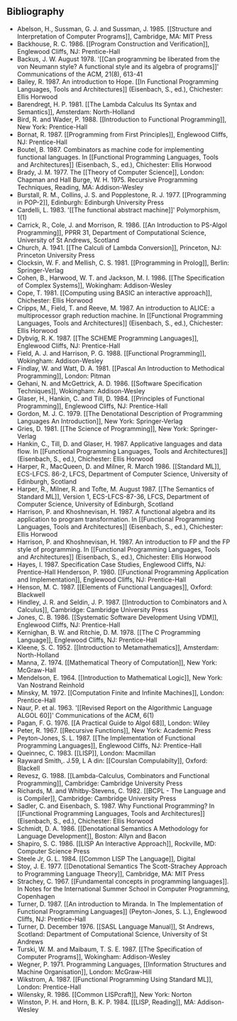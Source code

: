 ## Bibliography

- Abelson, H., Sussman, G. J. and Sussman, J. 1985. [[Structure and Interpretation of Computer Programs]], Cambridge, MA: MIT Press
- Backhouse, R. C. 1986. [[Program Construction and Verification]], Englewood Cliffs, NJ: Prentice-Hall
- Backus, J. W. August 1978. '[[Can programming be liberated from the von Neumann style? A functional style and its algebra of programs]]' Communications of the ACM, 21(8), 613-41
- Bailey, R. 1987. An introduction to Hope. [[In Functional Programming Languages, Tools and Architectures]] (Eisenbach, S., ed.), Chichester: Ellis Horwood
- Barendregt, H. P. 1981. [[The Lambda Calculus Its Syntax and Semantics]], Amsterdam: North-Holland
- Bird, R. and Wader, P. 1988. [[Introduction to Functional Programming]], New York: Prentice-Hall
- Bornat, R. 1987. [[Programming from First Principles]], Englewood Cliffs, NJ: Prentice-Hall
- Boutel, B. 1987. Combinators as machine code for implementing functional languages. In [[Functional Programming Languages, Tools and Architectures]] (Eisenbach, S., ed.), Chichester: Ellis Horwood
- Brady, J. M. 1977. The [[Theory of Computer Science]], London: Chapman and Hall Burge, W. H. 1975. Recursive Programming Techniques, Reading, MA: Addison-Wesley
- Burstall, R. M., Collins, J. S. and Popplestone, R. J. 1977. [[Programming in POP-2]], Edinburgh: Edinburgh University Press
- Cardelli, L. 1983. '[[The functional abstract machine]]' Polymorphism, 1(1)
- Carrick, R., Cole, J. and Morrison, R. 1986. [[An Introduction to PS-Algol Programming]], PPRR 31, Department of Computational Science, University of St Andrews, Scotland
- Church, A. 1941. [[The Calculi of Lambda Conversion]], Princeton, NJ: Princeton University Press
- Clocksin, W. F. and Mellish, C. S. 1981. [[Programming in Prolog]], Berlin: Springer-Verlag
- Cohen, B., Harwood, W. T. and Jackson, M. I. 1986. [[The Specification of Complex Systems]], Wokingham: Addison-Wesley
- Cope, T. 1981. [[Computing using BASIC an interactive approach]], Chichester: Ellis Horwood
- Cripps, M., Field, T. and Reeve, M. 1987. An introduction to ALICE: a multiprocessor graph reduction machine. In [[Functional Programming Languages, Tools and Architectures]] (Eisenbach, S., ed.), Chichester: Ellis Horwood
- Dybvig, R. K. 1987. [[The SCHEME Programming Languages]], Englewood Cliffs, NJ: Prentice-Hall
- Field, A. J. and Harrison, P. G. 1988. [[Functional Programming]], Wokingham: Addison-Wesley
- Findlay, W. and Watt, D. A. 1981. [[Pascal An Introduction to Methodical Programming]], London: Pitman
- Gehani, N. and McGettrick, A. D. 1986. [[Software Specification Techniques]], Wokingham: Addison-Wesley
- Glaser, H., Hankin, C. and Till, D. 1984. [[Principles of Functional Programming]], Englewood Cliffs, NJ: Prentice-Hall
- Gordon, M. J. C. 1979. [[The Denotational Description of Programming Languages An Introduction]], New York: Springer-Verlag
- Gries, D. 1981. [[The Science of Programming]], New York: Springer-Verlag
- Hankin, C., Till, D. and Glaser, H. 1987. Applicative languages and data flow. In [[Functional Programming Languages, Tools and Architectures]] (Eisenbach, S., ed.), Chichester: Ellis Horwood
- Harper, R., MacQueen, D. and Milner, R. March 1986. [[Standard ML]], ECS-LFCS. 86-2, LFCS, Department of Computer Science, University of Edinburgh, Scotland
- Harper, R., Milner, R. and Tofte, M. August 1987. [[The Semantics of Standard ML]], Version 1, ECS-LFCS-87-36, LFCS, Department of Computer Science, University of Edinburgh, Scotland
- Harrison, P. and Khoshnevisan, H. 1987. A functional algebra and its application to program transformation. In [[Functional Programming Languages, Tools and Architectures]] (Eisenbach, S., ed.), Chichester: Ellis Horwood
- Harrison, P. and Khoshnevisan, H. 1987. An introduction to FP and the FP style of programming. In [[Functional Programming Languages, Tools and Architectures]] (Eisenbach, S., ed.), Chichester: Ellis Horwood
- Hayes, I. 1987. Specification Case Studies, Englewood Cliffs, NJ: Prentice-Hall Henderson, P. 1980. [[Functional Programming Application and Implementation]], Englewood Cliffs, NJ: Prentice-Hall
- Henson, M. C. 1987. [[Elements of Functional Languages]], Oxford: Blackwell
- Hindley, J. R. and Seldin, J. P. 1987. [[Introduction to Combinators and λ Calculus]], Cambridge: Cambridge University Press
- Jones, C. B. 1986. [[Systematic Software Development Using VDM]], Englewood Cliffs, NJ: Prentice-Hall
- Kernighan, B. W. and Ritchie, D. M. 1978. [[The C Programming Language]], Englewood Cliffs, NJ: Prentice-Hall
- Kleene, S. C. 1952. [[Introduction to Metamathematics]], Amsterdam: North-Holland
- Manna, Z. 1974. [[Mathematical Theory of Computation]], New York: McGraw-Hall
- Mendelson, E. 1964. [[Introduction to Mathematical Logic]], New York: Van Nostrand Reinhold
- Minsky, M. 1972. [[Computation Finite and Infinite Machines]], London: Prentice-Hall
- Naur, P. et al. 1963. '[[Revised Report on the Algorithmic Language ALGOL 60]]' Communications of the ACM, 6(1)
- Pagan, F. G. 1976. [[A Practical Guide to Algol 68]], London: Wiley
- Peter, R. 1967. [[Recursive Functions]], New York: Academic Press
- Peyton-Jones, S. L. 1987. [[The Implementation of Functional Programming Languages]], Englewood Cliffs, NJ: Prentice-Hall
- Queinnec, C. 1983. [[LISP]], London: Macmillan
- Rayward Smith,. J.59, L A din: [[Courslan Compulabilty]], Oxford: Blackell
- Revesz, G. 1988. [[Lambda-Calculus, Combinators and Functional Programming]], Cambridge: Cambridge University Press
- Richards, M. and Whitby-Stevens, C. 1982. [[BCPL - The Language and is Compiler]], Cambridge: Cambridge University Press
- Sadler, C. and Eisenbach, S. 1987. Why Functional Programming? In [[Functional Programming Languages, Tools and Architectures]] (Eisenbach, S., ed.), Chichester: Ellis Horwood
- Schmidt, D. A. 1986. [[Denotational Semantics A Methodology for Language Development]], Boston: Allyn and Bacon
- Shapiro, S. C. 1986. [[LISP An Interactive Approach]], Rockville, MD: Computer Science Press
- Steele Jr, G. L. 1984. [[Common LISP The Language]], Digital
- Stoy, J. E. 1977. [[Denotational Semantics The Scott-Strachey Approach to Programming Language Theory]], Cambridge, MA: MIT Press
- Strachey, C. 1967. [[Fundamental concepts in programming languages]]. In Notes for the International Summer School in Computer Programming, Copenhagen
- Turner, D. 1987. [[An introduction to Miranda. In The Implementation of Functional Programming Languages]] (Peyton-Jones, S. L.), Englewood Cliffs, NJ: Prentice-Hall
- Turner, D. December 1976. [[SASL Language Manual]], St Andrews, Scotland: Department of Computational Science, University of St Andrews
- Turski, W. M. and Maibaum, T. S. E. 1987. [[The Specification of Computer Programs]], Wokingham: Addison-Wesley
- Wegner, P. 1971. Programming Languages, [[Information Structures and Machine Organisation]], London: McGraw-Hill
- Wikstrom, A. 1987. [[Functional Programming Using Standard ML]], London: Prentice-Hall
- Wilensky, R. 1986. [[Common LISPcraft]], New York: Norton
- Winston, P. H. and Horn, B. K. P. 1984. [[LISP, Reading]], MA: Addison-Wesley
